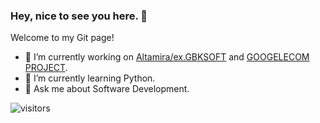 ### Hey, nice to see you here. 👋

Welcome to my Git page!

- 🔭 I’m currently working on [Altamira/ex.GBKSOFT](https://gbksoft.com/) and [GOOGELECOM PROJECT](https://googelecom.net/).
- 🌱 I’m currently learning Python.
- 💬 Ask me about Software Development.

![visitors](https://visitor-badge.laobi.icu/badge?page_id=ped4enko.visitor-badge)
